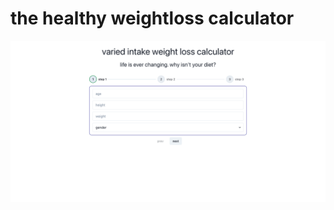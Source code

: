 # the healthy weightloss calculator
 
 ![screenshot of healthy weightloss calculator with stepper ui](src/img/screenshot.png "screenshot of the calculator")

